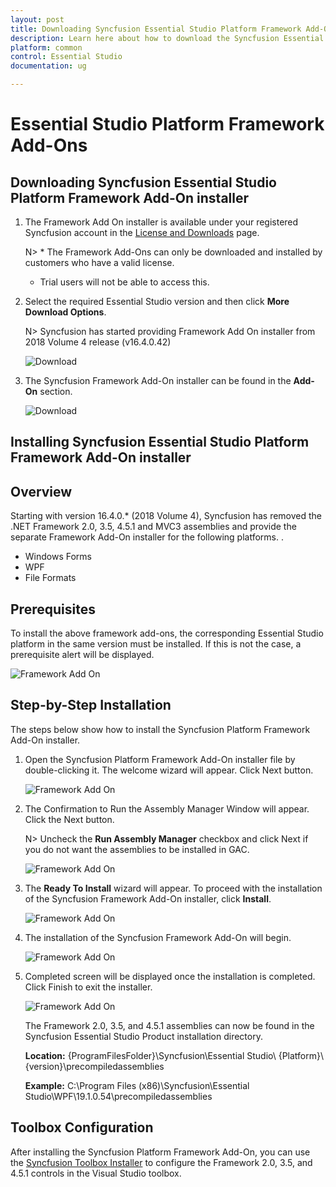 ```yaml
---
layout: post
title: Downloading Syncfusion Essential Studio Platform Framework Add-On installer - Syncfusion
description: Learn here about how to download the Syncfusion Essential Studio Platform Framework Add-On installer from our Syncfusion website with license.
platform: common
control: Essential Studio
documentation: ug

---
```



# Essential Studio Platform Framework Add-Ons


## Downloading Syncfusion Essential Studio Platform Framework Add-On installer

1. The Framework Add On installer is available under your registered Syncfusion account in the [License and Downloads](https://www.syncfusion.com/account/downloads) page.

   N> * The Framework Add-Ons can only be downloaded and installed by customers who have a valid license.
   * Trial users will not be able to access this.

2. Select the required Essential Studio version and then click **More Download Options**.

   N> Syncfusion has started providing Framework Add On installer from 2018 Volume 4 release (v16.4.0.42)

   ![Download](Framework-Add-On-images/FrameworkAddOn7.png)

3. The Syncfusion Framework Add-On installer can be found in the **Add-On** section.

   ![Download](Framework-Add-On-images/FrameworkAddOn8.png)



## Installing Syncfusion Essential Studio Platform Framework Add-On installer

## Overview

Starting with version 16.4.0.* (2018 Volume 4), Syncfusion has removed the .NET Framework 2.0, 3.5, 4.5.1 and MVC3 assemblies and provide the separate Framework Add-On installer for the following platforms. . 

* Windows Forms
* WPF
* File Formats


## Prerequisites

To install the above framework add-ons, the corresponding Essential Studio platform in the same version must be installed. If this is not the case, a prerequisite alert will be displayed.

![Framework Add On](Framework-Add-On-images/FrameworkAddOn1.png)

## Step-by-Step Installation

The steps below show how to install the Syncfusion Platform Framework Add-On installer.

1.	Open the Syncfusion Platform Framework Add-On installer file by double-clicking it. The welcome wizard will appear. Click Next button.

    ![Framework Add On](Framework-Add-On-images/FrameworkAddOn2.png)

2.  The Confirmation to Run the Assembly Manager Window will appear. Click the Next button.

    N> Uncheck the **Run Assembly Manager** checkbox and click Next if you do not want the assemblies to be installed in GAC.

    ![Framework Add On](Framework-Add-On-images/FrameworkAddOn3.png)

3.  The **Ready To Install** wizard will appear. To proceed with the installation of the Syncfusion Framework Add-On installer, click **Install**.

    ![Framework Add On](Framework-Add-On-images/FrameworkAddOn4.png)

4.  The installation of the Syncfusion Framework Add-On will begin.

    ![Framework Add On](Framework-Add-On-images/FrameworkAddOn5.png)

5.  Completed screen will be displayed once the installation is completed. Click Finish to exit the installer.
  
    ![Framework Add On](Framework-Add-On-images/FrameworkAddOn6.png)
	
    The Framework 2.0, 3.5, and 4.5.1 assemblies can now be found in the Syncfusion Essential Studio Product installation directory.

    **Location:** {ProgramFilesFolder}\Syncfusion\Essential Studio\ {Platform}\ {version}\precompiledassemblies

    **Example:** C:\Program Files (x86)\Syncfusion\Essential Studio\WPF\19.1.0.54\precompiledassemblies

## Toolbox Configuration

After installing the Syncfusion Platform Framework Add-On, you can use the [Syncfusion Toolbox Installer](https://help.syncfusion.com/common/essential-studio/utilities#for-wpf-windows-forms-and-aspnet-web-forms-platforms) to configure the Framework 2.0, 3.5, and 4.5.1 controls in the Visual Studio toolbox.

